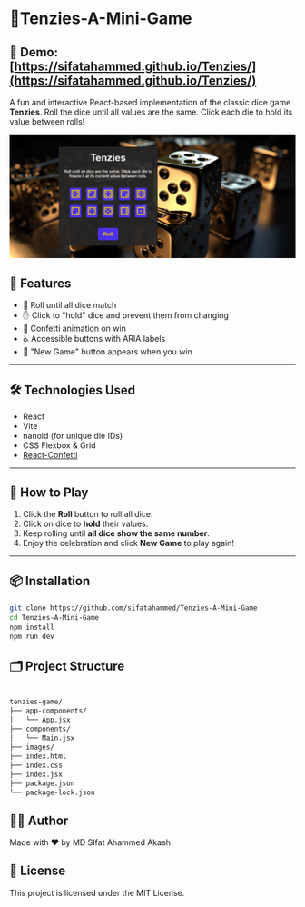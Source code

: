 # 🎲Tenzies-A-Mini-Game
## 🚀 Demo: [https://sifatahammed.github.io/Tenzies/](https://sifatahammed.github.io/Tenzies/)

A fun and interactive React-based implementation of the classic dice game **Tenzies**. Roll the dice until all values are the same. Click each die to hold its value between rolls!

![Game Screenshot](images/screen-shot.PNG)

## 🧩 Features

- 🎯 Roll until all dice match
- ✋ Click to "hold" dice and prevent them from changing
- 🎉 Confetti animation on win
- ♿️ Accessible buttons with ARIA labels
- 🔄 "New Game" button appears when you win

---

## 🛠️ Technologies Used

- React
- Vite
- nanoid (for unique die IDs)
- CSS Flexbox & Grid
- [React-Confetti](https://www.npmjs.com/package/react-confetti)

---

## 🧠 How to Play

1. Click the **Roll** button to roll all dice.
2. Click on dice to **hold** their values.
3. Keep rolling until **all dice show the same number**.
4. Enjoy the celebration and click **New Game** to play again!

---

## 📦 Installation

```bash
git clone https://github.com/sifatahammed/Tenzies-A-Mini-Game
cd Tenzies-A-Mini-Game
npm install
npm run dev
```
## 🗂️ Project Structure
```plaintext

tenzies-game/
├── app-components/
│   └── App.jsx
├── components/
│   └── Main.jsx
├── images/
├── index.html
├── index.css
├── index.jsx
├── package.json
└── package-lock.json
```
## 🧑‍💻 Author
Made with ❤️ by MD SIfat Ahammed Akash

## 📄 License
This project is licensed under the MIT License.


